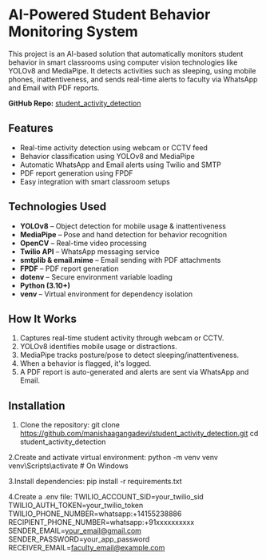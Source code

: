# AI-Powered Student Behavior Monitoring System

This project is an AI-based solution that automatically monitors student behavior in smart classrooms using computer vision technologies like YOLOv8 and MediaPipe. It detects activities such as sleeping, using mobile phones, inattentiveness, and sends real-time alerts to faculty via WhatsApp and Email with PDF reports.

**GitHub Repo:** [student_activity_detection](https://github.com/manishaagangadevi/student_activity_detection.git)

## Features

- Real-time activity detection using webcam or CCTV feed
- Behavior classification using YOLOv8 and MediaPipe
- Automatic WhatsApp and Email alerts using Twilio and SMTP
- PDF report generation using FPDF
- Easy integration with smart classroom setups

## Technologies Used

- **YOLOv8** – Object detection for mobile usage & inattentiveness
- **MediaPipe** – Pose and hand detection for behavior recognition
- **OpenCV** – Real-time video processing
- **Twilio API** – WhatsApp messaging service
- **smtplib & email.mime** – Email sending with PDF attachments
- **FPDF** – PDF report generation
- **dotenv** – Secure environment variable loading
- **Python (3.10+)**
- **venv** – Virtual environment for dependency isolation


## How It Works

1. Captures real-time student activity through webcam or CCTV.
2. YOLOv8 identifies mobile usage or distractions.
3. MediaPipe tracks posture/pose to detect sleeping/inattentiveness.
4. When a behavior is flagged, it's logged.
5. A PDF report is auto-generated and alerts are sent via WhatsApp and Email.


## Installation

1. Clone the repository:
   git clone https://github.com/manishaagangadevi/student_activity_detection.git
   cd student_activity_detection
   
2.Create and activate virtual environment:
python -m venv venv
venv\Scripts\activate  # On Windows

3.Install dependencies:
pip install -r requirements.txt

4.Create a .env file:
TWILIO_ACCOUNT_SID=your_twilio_sid
TWILIO_AUTH_TOKEN=your_twilio_token
TWILIO_PHONE_NUMBER=whatsapp:+14155238886
RECIPIENT_PHONE_NUMBER=whatsapp:+91xxxxxxxxxx
SENDER_EMAIL=your_email@gmail.com
SENDER_PASSWORD=your_app_password
RECEIVER_EMAIL=faculty_email@example.com


